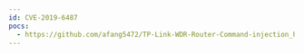 ```yaml
---
id: CVE-2019-6487
pocs:
  - https://github.com/afang5472/TP-Link-WDR-Router-Command-injection_POC
---
```

